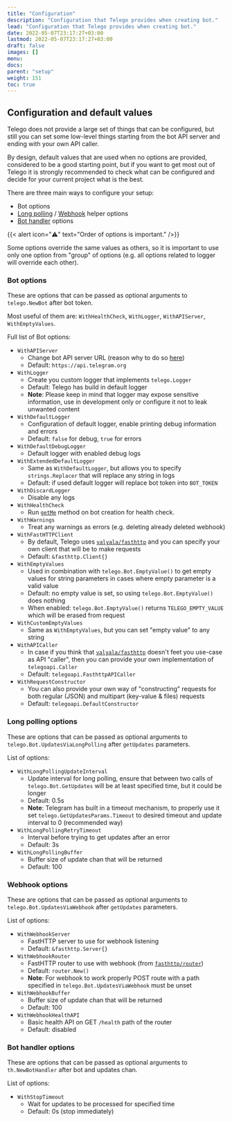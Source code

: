 ```yaml
---
title: "Configuration"
description: "Configuration that Telego provides when creating bot."
lead: "Configuration that Telego provides when creating bot."
date: 2022-05-07T23:17:27+03:00
lastmod: 2022-05-07T23:17:27+03:00
draft: false
images: []
menu:
docs:
parent: "setup"
weight: 151
toc: true
---
```


## Configuration and default values

Telego does not provide a large set of things that can be configured, but still you can set some low-level things
starting from the bot API server and ending with your own API caller.

By design, default values that are used when no options are provided,
considered to be a good starting point, but if you want to get most out of Telego it is strongly recommended to check
what can be configured and decide for your current project what is the best.

There are three main ways to configure your setup:

- Bot options
- [Long polling](/content/docs/helpers/updates-long-polling.md) / [Webhook](/content/docs/helpers/updates-webhook.md)
  helper options
- [Bot handler](/content/docs/handlers/handlers-basics.md) options

{{< alert icon="⚠️" text="Order of options is important." />}}

Some options override the same values as others, so it is important to use only one option from "group" of options (e.g.
all options related to logger will override each other).

### Bot options

These are options that can be passed as optional arguments to `telego.NewBot`  after bot token.

Most useful of them are: `WithHealthCheck`, `WithLogger`, `WithAPIServer`, `WithEmptyValues`.

Full list of Bot options:

- `WithAPIServer`
    - Change bot API server URL (reason why to do
      so [here](https://core.telegram.org/bots/api#using-a-local-bot-api-server))
    - Default: `https://api.telegram.org`
- `WithLogger`
    - Create you custom logger that implements `telego.Logger`
    - Default: Telego has build in default logger
    - **Note**: Please keep in mind that logger may expose sensitive information, use in development only or configure
      it not to leak unwanted content
- `WithDefaultLogger`
    - Configuration of default logger, enable printing debug information and errors
    - Default: `false` for debug, `true` for errors
- `WithDefaultDebugLogger`
    - Default logger with enabled debug logs
- `WithExtendedDefaultLogger`
    - Same as `WithDefaultLogger`, but allows you to specify `strings.Replacer` that will replace any string in logs
    - Default: if used default logger will replace bot token into `BOT_TOKEN`
- `WithDiscardLogger`
    - Disable any logs
- `WithHealthCheck`
    - Run [`getMe`](https://core.telegram.org/bots/api#getme) method on bot creation for health check.
- `WithWarnings`
    - Treat any warnings as errors (e.g. deleting already deleted webhook)
- `WithFastHTTPClient`
    - By default, Telego uses [`valyala/fasthttp`](https://github.com/valyala/fasthttp) and you can specify your own
      client that will be to make requests
    - Default: `&fasthttp.Client{}`
- `WithEmptyValues`
    - Used in combination with `telego.Bot.EmptyValue()` to get empty values for string parameters in cases where
      empty parameter is a valid value
    - Default: no empty value is set, so using `telego.Bot.EmptyValue()` does nothing
    - When enabled: `telego.Bot.EmptyValue()` returns `TELEGO_EMPTY_VALUE` which will be erased from request
- `WithCustomEmptyValues`
    - Same as `WithEmptyValues`, but you can set "empty value" to any string
- `WithAPICaller`
    - In case if you think that [`valyala/fasthttp`](https://github.com/valyala/fasthttp) doesn't feet you use-case as
      API "caller", then you can provide your own implementation of `telegoapi.Caller`
    - Default: `telegoapi.FasthttpAPICaller`
- `WithRequestConstructor`
    - You can also provide your own way of "constructing" requests for both regular (JSON) and multipart (key-value &
      files) requests
    - Default: `telegoapi.DefaultConstructor`

### Long polling options

These are options that can be passed as optional arguments to `telego.Bot.UpdatesViaLongPolling` after `getUpdates`
parameters.

List of options:

- `WithLongPollingUpdateInterval`
    - Update interval for long polling, ensure that between two calls of `telego.Bot.GetUpdates` will be at least
      specified time, but it could be longer
    - Default: 0.5s
    - **Note**: Telegram has built in a timeout mechanism, to properly use it set `telego.GetUpdatesParams.Timeout` to
      desired timeout and update interval to 0 (recommended way)
- `WithLongPollingRetryTimeout`
    - Interval before trying to get updates after an error
    - Default: 3s
- `WithLongPollingBuffer`
    - Buffer size of update chan that will be returned
    - Default: 100

### Webhook options

These are options that can be passed as optional arguments to `telego.Bot.UpdatesViaWebhook` after `getUpdates`
parameters.

List of options:

- `WithWebhookServer`
    - FastHTTP server to use for webhook listening
    - Default: `&fasthttp.Server{}`
- `WithWebhookRouter`
    - FastHTTP router to use with webhook (from [`fasthttp/router`](https://github.com/fasthttp/router))
    - Default: `router.New()`
    - **Note**: For webhook to work properly POST route with a path specified in `telego.Bot.UpdatesViaWebhook` must be
      unset
- `WithWebhookBuffer`
    - Buffer size of update chan that will be returned
    - Default: 100
- `WithWebhookHealthAPI`
    - Basic health API on GET `/health` path of the router
    - Default: disabled

### Bot handler options

These are options that can be passed as optional arguments to `th.NewBotHandler` after bot and updates chan.

List of options:

- `WithStopTimeout`
  - Wait for updates to be processed for specified time
  - Default: 0s (stop immediately)

